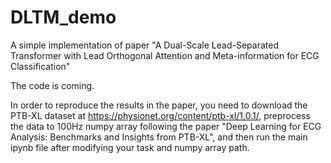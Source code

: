 # DLTM_demo
A simple implementation of paper "A Dual-Scale Lead-Separated Transformer with Lead Orthogonal Attention and Meta-information for ECG Classification" 

The code is coming.

In order to reproduce the results in the paper, you need to download the PTB-XL dataset at https://physionet.org/content/ptb-xl/1.0.1/, preprocess the data to 100Hz numpy array following the paper "Deep Learning for ECG Analysis: Benchmarks and Insights from PTB-XL", and then run the main ipynb file after modifying your task and numpy array path.
